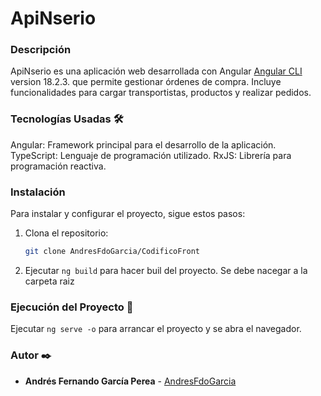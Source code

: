 # ApiNserio

### Descripción

ApiNserio es una aplicación web desarrollada con Angular [Angular CLI](https://github.com/angular/angular-cli) version 18.2.3. que permite gestionar órdenes de compra. Incluye funcionalidades para cargar transportistas, productos y realizar pedidos.

### Tecnologías Usadas 🛠️
Angular: Framework principal para el desarrollo de la aplicación.
TypeScript: Lenguaje de programación utilizado.
RxJS: Librería para programación reactiva.

### Instalación

Para instalar y configurar el proyecto, sigue estos pasos:

1. Clona el repositorio:
   ```sh
   git clone AndresFdoGarcia/CodificoFront
   ```

2. Ejecutar `ng build` para hacer buil del proyecto. Se debe nacegar a la carpeta raiz

### Ejecución del Proyecto 🚀

Ejecutar `ng serve -o` para arrancar el proyecto y se abra el navegador. 

### Autor ✒️

- **Andrés Fernando García Perea** - [AndresFdoGarcia](https://github.com/AndresFdoGarcia)

```